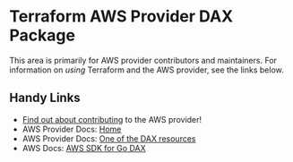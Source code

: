 # Terraform AWS Provider DAX Package

This area is primarily for AWS provider contributors and maintainers. For information on _using_ Terraform and the AWS provider, see the links below.

## Handy Links

* [Find out about contributing](https://hashicorp.github.io/terraform-provider-aws/#contribute) to the AWS provider!
* AWS Provider Docs: [Home](https://registry.terraform.io/providers/hashicorp/aws/latest/docs)
* AWS Provider Docs: [One of the DAX resources](https://registry.terraform.io/providers/hashicorp/aws/latest/docs/resources/dax_cluster)
* AWS Docs: [AWS SDK for Go DAX](https://docs.aws.amazon.com/sdk-for-go/api/service/dax/)

